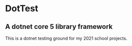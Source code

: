 # DotTest
## A dotnet core 5 library framework
This is a dotnet testing ground for my 2021 school projects.
